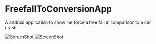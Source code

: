 FreefallToConversionApp
=======================

A android application to show the force a free fall in comparison to a car crash

![ScreenShot](https://raw.github.com/JohnCit/FreefallToConversionApp/Master/screenShot1.PNG)
![ScreenShot](https://raw.github.com/JohnCit/FreefallToConversionApp/Master/screenShot2.PNG)
